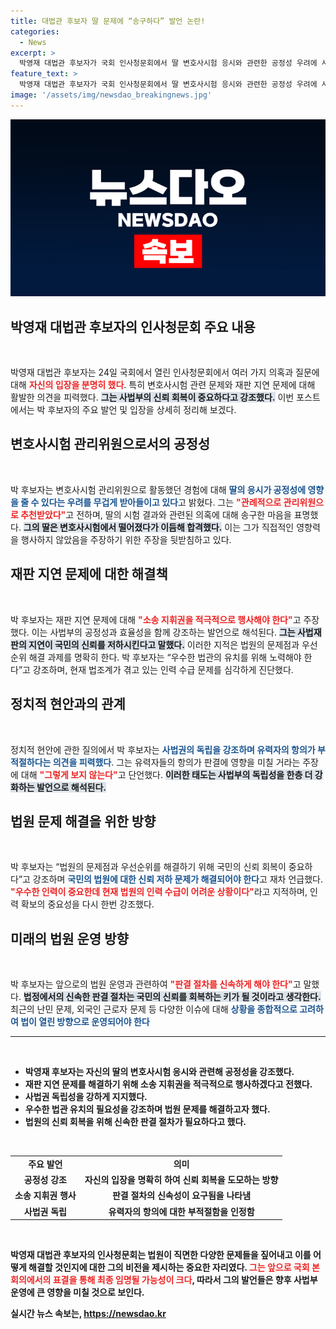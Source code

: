 ```yaml
---
title: 대법관 후보자 딸 문제에 “송구하다” 발언 논란!
categories:
  - News
excerpt: >
  박영재 대법관 후보자가 국회 인사청문회에서 딸 변호사시험 응시와 관련한 공정성 우려에 사과하며, 재판 지연 문제 해결을 위한 적극적인 소송 지휘 필요성을 강조했다. 과거 법무부 변시 위원으로 위촉됐던 경위도 설명하며 낙방 경험이 있는 딸에 대한 우려도 인정했다.
feature_text: >
  박영재 대법관 후보자가 국회 인사청문회에서 딸 변호사시험 응시와 관련한 공정성 우려에 사과하며, 재판 지연 문제 해결을 위한 적극적인 소송 지휘 필요성을 강조했다. 과거 법무부 변시 위원으로 위촉됐던 경위도 설명하며 낙방 경험이 있는 딸에 대한 우려도 인정했다.
image: '/assets/img/newsdao_breakingnews.jpg'
---
```


<p><img src="/assets/img/newsdao_breakingnews.jpg" alt="implanttips 속보" /></p>

<p><h2 data-ke-size="size26">박영재 대법관 후보자의 인사청문회 주요 내용</h2><p data-ke-size="size16">&nbsp;</p></p>

<p>박영재 대법관 후보자는 24일 국회에서 열린 인사청문회에서 여러 가지 의혹과 질문에 대해 <b><span style="color: #ee2323;">자신의 입장을 분명히 했다</span></b>. 특히 변호사시험 관련 문제와 재판 지연 문제에 대해 활발한 의견을 피력했다. <b><span style="background-color: #21538527;">그는 사법부의 신뢰 회복이 중요하다고 강조했다.</span></b> 이번 포스트에서는 박 후보자의 주요 발언 및 입장을 상세히 정리해 보겠다. </p>

<p><h2 data-ke-size="size26">변호사시험 관리위원으로서의 공정성</h2><p data-ke-size="size16">&nbsp;</p></p>

<p>박 후보자는 변호사시험 관리위원으로 활동했던 경험에 대해 <b><span style="color: #1a5490;">딸의 응시가 공정성에 영향을 줄 수 있다는 우려를 무겁게 받아들이고 있다</span></b>고 밝혔다. 그는 <b><span style="color: #ee2323;">"관례적으로 관리위원으로 추천받았다"</span></b>고 전하며, 딸의 시험 결과와 관련된 의혹에 대해 송구한 마음을 표명했다. <b><span style="background-color: #21538527;">그의 딸은 변호사시험에서 떨어졌다가 이듬해 합격했다.</span></b> 이는 그가 직접적인 영향력을 행사하지 않았음을 주장하기 위한 주장을 뒷받침하고 있다.</p>

<p><h2 data-ke-size="size26">재판 지연 문제에 대한 해결책</h2><p data-ke-size="size16">&nbsp;</p></p>

<p>박 후보자는 재판 지연 문제에 대해 <b><span style="color: #ee2323;">"소송 지휘권을 적극적으로 행사해야 한다"</span></b>고 주장했다. 이는 사법부의 공정성과 효율성을 함께 강조하는 발언으로 해석된다. <b><span style="background-color: #21538527;">그는 사법재판의 지연이 국민의 신뢰를 저하시킨다고 말했다.</span></b> 이러한 지적은 법원의 문제점과 우선순위 해결 과제를 명확히 한다. 박 후보자는 “우수한 법관의 유치를 위해 노력해야 한다”고 강조하며, 현재 법조계가 겪고 있는 인력 수급 문제를 심각하게 진단했다.</p>

<p><h2 data-ke-size="size26">정치적 현안과의 관계</h2><p data-ke-size="size16">&nbsp;</p></p>

<p>정치적 현안에 관한 질의에서 박 후보자는 <b><span style="color: #1a5490;">사법권의 독립을 강조하며 유력자의 항의가 부적절하다는 의견을 피력했다</span></b>. 그는 유력자들의 항의가 판결에 영향을 미칠 거라는 주장에 대해 <b><span style="color: #ee2323;">"그렇게 보지 않는다"</span></b>고 단언했다. <b><span style="background-color: #21538527;">이러한 태도는 사법부의 독립성을 한층 더 강화하는 발언으로 해석된다.</span></b></p>

<p><h2 data-ke-size="size26">법원 문제 해결을 위한 방향</h2><p data-ke-size="size16">&nbsp;</p></p>

<p>박 후보자는 “법원의 문제점과 우선순위를 해결하기 위해 국민의 신뢰 회복이 중요하다”고 강조하며 <b><span style="color: #1a5490;">국민의 법원에 대한 신뢰 저하 문제가 해결되어야 한다</span></b>고 재차 언급했다. <b><span style="color: #ee2323;">"우수한 인력이 중요한데 현재 법원의 인력 수급이 어려운 상황이다"</span></b>라고 지적하며, 인력 확보의 중요성을 다시 한번 강조했다.</p>

<p><h2 data-ke-size="size26">미래의 법원 운영 방향</h2><p data-ke-size="size16">&nbsp;</p></p>

<p>박 후보자는 앞으로의 법원 운영과 관련하여 <b><span style="color: #ee2323;">"판결 절차를 신속하게 해야 한다"</span></b>고 말했다. <b><span style="background-color: #21538527;">법정에서의 신속한 판결 절차는 국민의 신뢰를 회복하는 키가 될 것이라고 생각한다.</span></b> 최근의 난민 문제, 외국인 근로자 문제 등 다양한 이슈에 대해 <b><span style="color: #1a5490;">상황을 종합적으로 고려하여 법이 열린 방향으로 운영되어야 한다</span></b고 생각하다고 전했다.</p>

<hr>

<p data-ke-size="size16">&nbsp;</p>

<ul>
    <li>박영재 후보자는 자신의 딸의 변호사시험 응시와 관련해 공정성을 강조했다.</li>
    <li>재판 지연 문제를 해결하기 위해 소송 지휘권을 적극적으로 행사하겠다고 전했다.</li>
    <li>사법권 독립성을 강하게 지지했다.</li>
    <li>우수한 법관 유치의 필요성을 강조하며 법원 문제를 해결하고자 했다.</li>
    <li>법원의 신뢰 회복을 위해 신속한 판결 절차가 필요하다고 했다.</li>
</ul>

<p data-ke-size="size16">&nbsp;</p>

<table style="width: 100%;">
    <tr>
        <td style="text-align: center; height: 17px;"><b>주요 발언</b></td>
        <td style="text-align: center; height: 17px;"><b>의미</b></td>
    </tr>
    <tr>
        <td style="text-align: center; height: 17px;"><b>공정성 강조</b></td>
        <td style="text-align: center; height: 17px;">자신의 입장을 명확히 하여 신뢰 회복을 도모하는 방향</td>
    </tr>
    <tr>
        <td style="text-align: center; height: 17px;"><b>소송 지휘권 행사</b></td>
        <td style="text-align: center; height: 17px;">판결 절차의 신속성이 요구됨을 나타냄</td>
    </tr>
    <tr>
        <td style="text-align: center; height: 17px;"><b>사법권 독립</b></td>
        <td style="text-align: center; height: 17px;">유력자의 항의에 대한 부적절함을 인정함</td>
    </tr>
</table>

<p data-ke-size="size16">&nbsp;</p>

<p>박영재 대법관 후보자의 인사청문회는 법원이 직면한 다양한 문제들을 짚어내고 이를 어떻게 해결할 것인지에 대한 그의 비전을 제시하는 중요한 자리였다. <b><span style="color: #ee2323;">그는 앞으로 국회 본회의에서의 표결을 통해 최종 임명될 가능성이 크다</span></b>, 따라서 그의 발언들은 향후 사법부 운영에 큰 영향을 미칠 것으로 보인다.</p>
실시간 뉴스 속보는, <a href="https://newsdao.kr" rel="dofollow">https://newsdao.kr</a>


